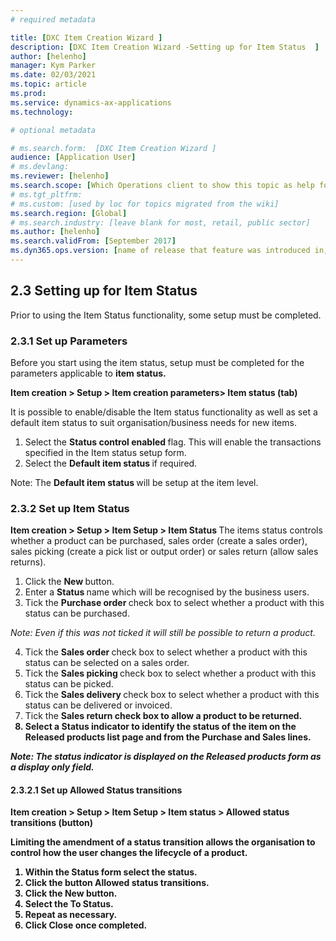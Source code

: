 ```yaml
---
# required metadata

title: [DXC Item Creation Wizard ]
description: [DXC Item Creation Wizard -Setting up for Item Status  ]
author: [helenho]
manager: Kym Parker
ms.date: 02/03/2021
ms.topic: article
ms.prod: 
ms.service: dynamics-ax-applications
ms.technology: 

# optional metadata

# ms.search.form:  [DXC Item Creation Wizard ]
audience: [Application User]
# ms.devlang: 
ms.reviewer: [helenho]
ms.search.scope: [Which Operations client to show this topic as help for, to be set by content strategist, see list here: https://microsoft.sharepoint.com/teams/DynDoc/_layouts/15/WopiFrame.aspx?sourcedoc={23419e1c-eb64-42e9-aa9b-79875b428718}&action=edit&wd=target%28Core%20Dynamics%20AX%20CP%20requirements%2Eone%7C4CC185C0%2DEFAA%2D42CD%2D94B9%2D8F2A45E7F61A%2FVersions%20list%20for%20docs%20topics%7CC14BE630%2D5151%2D49D6%2D8305%2D554B5084593C%2F%29]
# ms.tgt_pltfrm: 
# ms.custom: [used by loc for topics migrated from the wiki]
ms.search.region: [Global]
# ms.search.industry: [leave blank for most, retail, public sector]
ms.author: [helenho]
ms.search.validFrom: [September 2017]
ms.dyn365.ops.version: [name of release that feature was introduced in, see list here: https://microsoft.sharepoint.com/teams/DynDoc/_layouts/15/WopiFrame.aspx?sourcedoc={23419e1c-eb64-42e9-aa9b-79875b428718}&action=edit&wd=target%28Core%20Dynamics%20AX%20CP%20requirements%2Eone%7C4CC185C0%2DEFAA%2D42CD%2D94B9%2D8F2A45E7F61A%2FVersions%20list%20for%20docs%20topics%7CC14BE630%2D5151%2D49D6%2D8305%2D554B5084593C%2F%29]
---
```


## 2.3	Setting up for Item Status

Prior to using the Item Status functionality, some setup must be completed.
### 2.3.1	Set up Parameters

Before you start using the item status, setup must be completed for the parameters applicable to <b> item status. </b>

<b> Item creation > Setup > Item creation parameters> Item status (tab) </b>

It is possible to enable/disable the Item status functionality as well as set a default item status to suit organisation/business needs for new items.  
1.	Select the <b> Status control enabled </b> flag.  This will enable the transactions specified in the Item status setup form. 
2.	Select the <b> Default item status </b> if required. 

Note: The <b> Default item status </b> will be setup at the item level.

### 2.3.2	Set up Item Status

<b> Item creation > Setup > Item Setup > Item Status </b>
The items status controls whether a product can be purchased, sales order (create a sales order), sales picking (create a pick list or output order) or sales return (allow sales returns).  

1.	Click the <b> New </b> button. 
2.	Enter a <b> Status </b> name which will be recognised by the business users.
3.	Tick the <b> Purchase order </b> check box to select whether a product with this status can be purchased. 

<I> Note: Even if this was not ticked it will still be possible to return a product. </I>

4.	Tick the <b> Sales order </b> check box to select whether a product with this status can be selected on a sales order.
5.	Tick the <b> Sales picking </b> check box to select whether a product with this status can be picked.
6.	Tick the <b> Sales delivery </b> check box to select whether a product with this status can be delivered or invoiced.
7.	Tick the <b> Sales return <b> check box to allow a product to be returned.
8.	Select a <b> Status indicator </b> to identify the status of the item on the Released products list page and from the Purchase and Sales lines.

<I> Note: The status indicator is displayed on the Released products form as a display only field.  </I>

#### 2.3.2.1	 Set up Allowed Status transitions

<b> Item creation > Setup > Item Setup > Item status > Allowed status transitions (button) </b>

Limiting the amendment of a status transition allows the organisation to control how the user changes the lifecycle of a product. 

1.	Within the Status form select the <b> status. </b> 
2.	Click the button <b> Allowed status transitions. <b>
3.	Click the <b> New </b> button. 
4.	Select the To Status. 
5.	Repeat as necessary. 
6.	Click <b> Close </b> once completed. 

